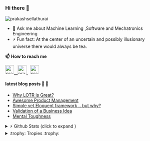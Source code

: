 ### Hi there 👋 

<img src="https://komarev.com/ghpvc/?username=prakashsellathurai" alt="prakashsellathurai" /> 


<!--- 🌱 I’m currently learning Product Management --->
- 💬 Ask me about Machine Learning ,Software and Mechatronics Engineering
- ⚡ Fun fact: At the center of an uncertain and possibly illusionary universe there would always be tea.

<strong>📫 How to reach me </strong>


<p >
  <a href="https://www.prakashsellathurai.com">
  <img  alt="prakashsellathurai | Website" width="28" height="28" src="https://img.icons8.com/ios/50/000000/domain.png" />
  &nbsp;
  </a>

  <a href="https://www.linkedin.com/in/prakashsellathurai/">
 <img  alt="prakashsellathurai | LinkedIn" width="28" height="28"  src="https://img.icons8.com/fluent/48/000000/linkedin.png" />
   </a>
 &nbsp;
  <a href="https://twitter.com/prakash1729brt">
 <img  alt="prakash1729brt | Twitter" width="28" height="28" src="https://img.icons8.com/color/50/000000/twitter.png" />
  </a>

 </p>
 
#### latest blog posts :scroll: :scroll:
<!-- BLOG-POST-LIST:START -->
- [Why LOTR is Great?](https://www.prakashsellathurai.com/blog/2020/10/14/Why-lotr-is-great)
- [Awesome Product Management](https://www.prakashsellathurai.com/blog/2020/10/03/awesome-product-management)
- [Simple yet Eloquent framework .. but why?](https://www.prakashsellathurai.com/blog/2020/09/22/simple-yet-eloquent-framework-but-why)
- [Validation of a Business Idea](https://www.prakashsellathurai.com/blog/2020/01/17/idea-validation)
- [Mental Toughness](https://www.prakashsellathurai.com/blog/2018/04/11/mental-toughness)
<!-- BLOG-POST-LIST:END -->


<details>
 <summary> ⚡  Github Stats (click to expand )</summary>
 

<br>

<!--Waka readme workflow https://github.com/anmol098/waka-readme-stats/-->
<!--START_SECTION:waka-->
![Lines of code](https://img.shields.io/badge/From%20Hello%20World%20I%27ve%20Written-1.8%20million%20lines%20of%20code-blue)

**🐱 My Github Data** 

> 🏆 211 Contributions in the Year 2021
 > 
> 📦 605.8 kB Used in Github's Storage 
 > 
> 💼 Opted to Hire
 > 
> 📜 100 Public Repositories 
 > 
> 🔑 14 Private Repositories  
 > 
**I'm an Early 🐤** 

```text
🌞 Morning    60 commits     █░░░░░░░░░░░░░░░░░░░░░░░░   6.51% 
🌆 Daytime    504 commits    █████████████░░░░░░░░░░░░   54.72% 
🌃 Evening    314 commits    ████████░░░░░░░░░░░░░░░░░   34.09% 
🌙 Night      43 commits     █░░░░░░░░░░░░░░░░░░░░░░░░   4.67%

```
📅 **I'm Most Productive on Saturday** 

```text
Monday       145 commits    ████░░░░░░░░░░░░░░░░░░░░░   15.74% 
Tuesday      128 commits    ███░░░░░░░░░░░░░░░░░░░░░░   13.9% 
Wednesday    132 commits    ███░░░░░░░░░░░░░░░░░░░░░░   14.33% 
Thursday     76 commits     ██░░░░░░░░░░░░░░░░░░░░░░░   8.25% 
Friday       120 commits    ███░░░░░░░░░░░░░░░░░░░░░░   13.03% 
Saturday     199 commits    █████░░░░░░░░░░░░░░░░░░░░   21.61% 
Sunday       121 commits    ███░░░░░░░░░░░░░░░░░░░░░░   13.14%

```


📊 **This Week I Spent My Time On** 

```text
```

**I Mostly Code in Python** 

```text
Python                   12 repos            ██████░░░░░░░░░░░░░░░░░░░   25.53% 
JavaScript               12 repos            ██████░░░░░░░░░░░░░░░░░░░   25.53% 
Jupyter Notebook         11 repos            █████░░░░░░░░░░░░░░░░░░░░   23.4% 
TypeScript               2 repos             █░░░░░░░░░░░░░░░░░░░░░░░░   4.26% 
CSS                      2 repos             █░░░░░░░░░░░░░░░░░░░░░░░░   4.26%

```



 Last Updated on 17/06/2021
<!--END_SECTION:waka-->
</details>

<details>
  <summary> :trophy: Tropies :trophy: </summary>
  
  <br>
  
  [![trophy](https://github-profile-trophy-wine.vercel.app/?username=prakashsellathurai)](https://github.com/prakashsellathurai/github-profile-trophy)
 </details>





